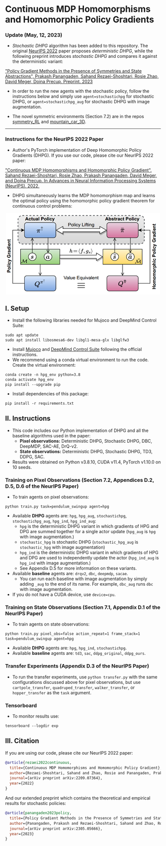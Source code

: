 # Continuous MDP Homomorphisms and Homomorphic Policy Gradients

### Update (May, 12, 2023) 
* _Stochastic DHPG_ algorithm has been added to this repository. The original [NeurIPS 2022](https://arxiv.org/abs/2209.07364) 
paper proposes _deterministic DHPG_, while the following preprint introduces _stochastic DHPG_ and compares it against
the deterministic variant:

["Policy Gradient Methods in the Presence of Symmetries and State Abstractions", Prakash Panangaden, Sahand Rezaei-Shoshtari, Rosie Zhao, David Meger, Doina Precup. Preprint. 2023](https://arxiv.org/abs/2305.05666)

* In order to run the new agents with the stochastic policy, follow the instructions below and simply use `agent=stochastichpg` for stochastic DHPG,
or `agent=stochastichpg_aug` for stochastic DHPG with image augmentation.

* The novel symmetric environments (Section 7.2) are in the repos [symmetry_RL](https://github.com/sahandrez/symmetry_RL) 
and [mountain_car_3D](https://github.com/sahandrez/mountain_car_3D).

---
### Instructions for the NeurIPS 2022 Paper
* Author's PyTorch implementation of Deep Homomorphic Policy Gradients (DHPG). If you use our code, please cite our NeurIPS 2022 paper:

["Continuous MDP Homomorphisms and Homomorphic Policy Gradient". Sahand Rezaei-Shoshtari, Rosie Zhao, Prakash Panangaden, David Meger, and Doina Precup. In Advances in Neural Information Processing Systems (NeurIPS). 2022.
](https://arxiv.org/abs/2209.07364)

* DHPG simultaneously learns the MDP homomorphism map and learns the optimal policy using the 
homomorphic policy gradient theorem for continuous control problems:
<p align="center">
  <img src="figures/hpg_diagram.png" alt="HPG diagram." width="500"/>
</p>


## I. Setup
* Install the following libraries needed for Mujoco and DeepMind Control Suite:
```commandline
sudo apt update
sudo apt install libosmesa6-dev libgl1-mesa-glx libglfw3
```
* Install [Mujoco](https://github.com/deepmind/mujoco) and [DeepMind Control Suite](https://github.com/deepmind/dm_control)
following the official instructions.
* We recommend using a conda virtual environment to run the code.
Create the virtual environment:
```commandline
conda create -n hpg_env python=3.8
conda activate hpg_env
pip install --upgrade pip
```
* Install dependencies of this package:
```commandline
pip install -r requirements.txt
````

## II. Instructions
* This code includes our Python implementation of DHPG and all 
the baseline algorithms used in the paper: 
  * **Pixel observations:** Deterministic DHPG, Stochastic DHPG, DBC, DeepMDP, SAC-AE, DrQ-v2.
  * **State observations:** Deterministic DHPG, Stochastic DHPG, TD3, DDPG, SAC.
* Results were obtained on Python v3.8.10, CUDA v11.4, PyTorch v1.10.0 on 10 seeds.

### Training on Pixel Observations (Section 7.2, Appendices D.2, D.5, D.6 of the NeurIPS Paper)
* To train agents on pixel observations:
```commandline
python train.py task=pendulum_swingup agent=hpg 
```
* Available **DHPG** agents are: `hpg`, `hpg_aug`, `stochastichpg`, `stochastichpg_aug`, `hpg_ind`, `hpg_ind_aug`:
  * `hpg` is the deterministic DHPG variant in which gradients of HPG and DPG are summed 
  together for a single actor update (`hpg_aug` is `hpg` with image augmentation.) 
  * `stochastic_hpg` is stochastic DHPG (`stochastic_hpg_aug` is `stochastic_hpg` with image augmentation) 
  * `hpg_ind` is the deterministic DHPG variant in which gradients of HPG and DPG are 
   used to independently update the actor (`hpg_ind_aug` is `hpg_ind` with image augmentation.)
  * See Appendix D.5 for more information on these variants. 
* Available **baseline** agents are: `drqv2`, `dbc`, `deepmdp`, `sacae`.
  * You can run each baseline with image augmentation by simply adding `_aug` to the end
  of its name. For example, `dbc_aug` runs `dbc` with image augmentation. 
* If you do not have a CUDA device, use `device=cpu`.

### Training on State Observations (Section 7.1, Appendix D.1 of the NeurIPS Paper)
* To train agents on state observations:
```commandline
python train.py pixel_obs=false action_repeat=1 frame_stack=1 task=pendulum_swingup agent=hpg 
```
* Available **DHPG** agents are: `hpg`, `hpg_ind`, `stochastichpg`.
* Available **baseline** agents are: `td3`, `sac`, `ddpg_original`, `ddpg_ours`.

### Transfer Experiments (Appendix D.3 of the NeurIPS Paper)
* To run the transfer experiments, use `python transfer.py` with the same configurations discussed above for
pixel observations, but use `cartpole_transfer`, `quadruped_transfer`, `walker_transfer`, or `hopper_transfer` 
as the `task` argument.

### Tensorboard
* To monitor results use:
```commandline
tensorboard --logdir exp
```

## III. Citation
If you are using our code, please cite our NeurIPS 2022 paper: 
```bib
@article{rezaei2022continuous,
  title={Continuous MDP Homomorphisms and Homomorphic Policy Gradient},
  author={Rezaei-Shoshtari, Sahand and Zhao, Rosie and Panangaden, Prakash and Meger, David and Precup, Doina},
  journal={arXiv preprint arXiv:2209.07364},
  year={2022}
}
```
And our extended preprint which contains the theoretical and empirical results for stochastic policies:
```bib
@article{panangaden2023policy,
  title={Policy Gradient Methods in the Presence of Symmetries and State Abstractions},
  author={Panangaden, Prakash and Rezaei-Shoshtari, Sahand and Zhao, Rosie and Meger, David and Precup, Doina},
  journal={arXiv preprint arXiv:2305.05666},
  year={2023}
}
```
